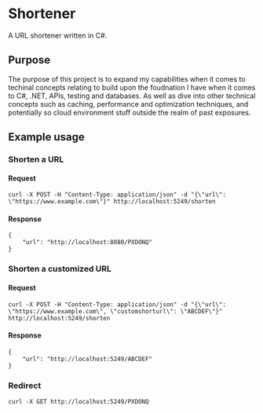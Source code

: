 # Shortener

A URL shortener written in C#.

## Purpose

The purpose of this project is to expand my capabilities when it comes to techinal concepts relating to build upon the foudnation I have when it comes to C#, .NET, APIs, testing and databases. As well as dive into other technical concepts such as caching, performance and optimization techniques, and potentially so cloud environment stuff outside the realm of past exposures.

## Example usage

### Shorten a URL

#### Request

```
curl -X POST -H "Content-Type: application/json" -d "{\"url\": \"https://www.example.com\"}" http://localhost:5249/shorten
```

#### Response

```
{
    "url": "http://localhost:8080/PXDONQ"
}
```

### Shorten a customized URL

#### Request

```
curl -X POST -H "Content-Type: application/json" -d "{\"url\": \"https://www.example.com\", \"customshorturl\": \"ABCDEF\"}" http://localhost:5249/shorten
```

#### Response

```
{
    "url": "http://localhost:5249/ABCDEF"
}
```

### Redirect

```
curl -X GET http://localhost:5249/PXDONQ
```
